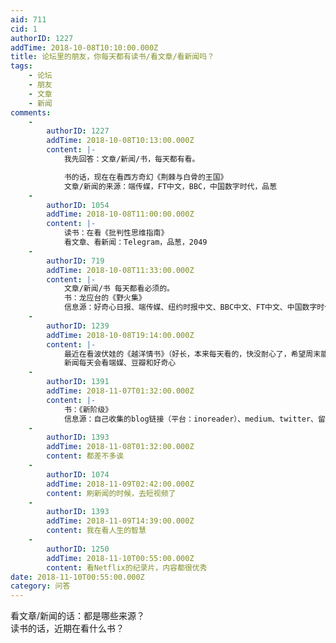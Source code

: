 ```yaml
---
aid: 711
cid: 1
authorID: 1227
addTime: 2018-10-08T10:10:00.000Z
title: 论坛里的朋友，你每天都有读书/看文章/看新闻吗？
tags:
    - 论坛
    - 朋友
    - 文章
    - 新闻
comments:
    -
        authorID: 1227
        addTime: 2018-10-08T10:13:00.000Z
        content: |-
            我先回答：文章/新闻/书，每天都有看。

            书的话，现在在看西方奇幻《荆棘与白骨的王国》  
            文章/新闻的来源：端传媒，FT中文，BBC，中国数字时代，品葱
    -
        authorID: 1054
        addTime: 2018-10-08T11:00:00.000Z
        content: |-
            读书：在看《批判性思维指南》  
            看文章、看新闻：Telegram，品葱，2049
    -
        authorID: 719
        addTime: 2018-10-08T11:33:00.000Z
        content: |-
            文章/新闻/书 每天都看必须的。  
            书：龙应台的《野火集》  
            信息源：好奇心日报、端传媒、纽约时报中文、BBC中文、FT中文、中国数字时代、推特。
    -
        authorID: 1239
        addTime: 2018-10-08T19:14:00.000Z
        content: |-
            最近在看波伏娃的《越洋情书》（好长，本来每天看的，快没耐心了，希望周末能一口气读完）  
            新闻每天会看端媒、豆瓣和好奇心
    -
        authorID: 1391
        addTime: 2018-11-07T01:32:00.000Z
        content: |-
            书：《新阶级》  
            信息源：自己收集的blog链接（平台：inoreader）、medium、twitter、留园。。。
    -
        authorID: 1393
        addTime: 2018-11-08T01:32:00.000Z
        content: 都差不多诶
    -
        authorID: 1074
        addTime: 2018-11-09T02:42:00.000Z
        content: 刷新闻的时候，去短视频了
    -
        authorID: 1393
        addTime: 2018-11-09T14:39:00.000Z
        content: 我在看人生的智慧
    -
        authorID: 1250
        addTime: 2018-11-10T00:55:00.000Z
        content: 看Netflix的纪录片，内容都很优秀
date: 2018-11-10T00:55:00.000Z
category: 问答
---
```


看文章/新闻的话：都是哪些来源？  
读书的话，近期在看什么书？
